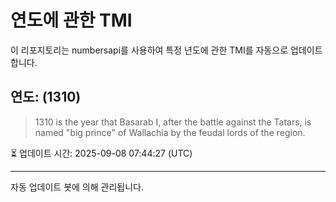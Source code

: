 
# 연도에 관한 TMI

이 리포지토리는 numbersapi를 사용하여 특정 년도에 관한 TMI를 자동으로 업데이트합니다.

## 연도: (1310)
> 1310 is the year that Basarab I, after the battle against the Tatars, is named "big prince" of Wallachia by the feudal lords of the region.

⏳ 업데이트 시간: 2025-09-08 07:44:27 (UTC)

---
자동 업데이트 봇에 의해 관리됩니다.
